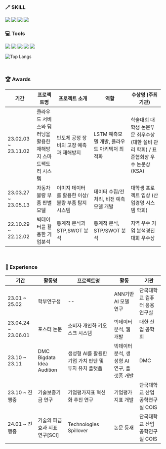                                                                                                                                                                                                                       
### 🪄 SKILL    
 
<img src="https://img.shields.io/badge/java-007396?style=for-the-badge&logo=java&logoColor=white"> <img src="https://img.shields.io/badge/c++-00599C?style=for-the-badge&logo=c%2B%2B&logoColor=white"> <img src="https://img.shields.io/badge/python-3776AB?style=for-the-badge&logo=python&logoColor=white"> <img src="https://img.shields.io/badge/SQL-EE4C2C?style=for-the-badge&logo=SQL&logoColor=white">


### 💻 Tools

<img src="https://img.shields.io/badge/vscode-5C2D91?style=for-the-badge&logo=visual%20studio&logoColor=white"> <img src="https://img.shields.io/badge/oracle-F80000?style=for-the-badge&logo=oracle&logoColor=white"> <img src="https://img.shields.io/badge/mysql-4479A1?style=for-the-badge&logo=mysql&logoColor=white"> <img src="https://img.shields.io/badge/TensorFlow-FF6F00?style=for-the-badge&logo=TensorFlow&logoColor=white"> <img src="https://img.shields.io/badge/GIT-E44C30?style=for-the-badge&logo=git&logoColor=white">


![Top Langs](https://github-readme-stats.vercel.app/api/top-langs/?username=xthk8&hide_progress=true)

<br>

### 🏆 Awards

| 기간                | 프로젝트명 | 프로젝트 소개     | 역할        | 수상명 (주최기관)                              |
| ------------------- | ---------- | ----------------- | ------------------------------------------------------------------------- | -------------------------------------------------- |
| 23.02.03 ~ 23.11.02 | 클라우드 서비스와 딥러닝을 활용한 재해방지 스마트팩토리 시스템 | 반도체 공정 장비의 고장 예측과 재해방지 | LSTM 예측모델 개발, 클라우드 아키텍처 최적화 | 학술대회 대학생 논문부문 최우수상 (대한 설비 관리 학회) / 표준협회장 우수 논문상 (KSA) |
| 23.03.27 ~ 23.05.13 | 자동차 불량 부품 판별 모델 | 이미지 데이터를 활용한 이상/불량 부품 탐지 시스템 | 데이터 수집/전처리, 비전 예측 모델 개발 | 대학생 프로젝트 입상 (산업경영 시스템 학회) |
| 22.10.29 ~ 22.12.02 | 빅데이터를 활용한 기업분석 | 통계적 분석과 STP,SWOT 분석 | 통계적 분석, STP/SWOT 분석 | 지역 우수 기업 분석경진 대회 우수상 |

<br>

### 🏃 Experience

| 기간                | 활동명 | 프로젝트명     | 활동        | 기관                              |
| ------------------- | ---------- | ----------------- | ------------------------------------------------------------------------- | -------------------------------------------------- |
| 23.01 ~ 25.02 | 학부연구생 | -- | ANN기반 AI 모델 연구 | 단국대학교 컴퓨터 응용 연구실 |
| 23.04.24 ~ 23.06.01 | 포스터 논문 | 소비자 개인화 키오스크 시스템 | 빅데이터 분석, 웹 개발 | 대한 산업 공학회 |
| 23.10 ~ 23.11 | DMC Bigdata Idea Audition | 생성형 AI를 활용한 기업 가치 판단 및 투자 유치 플랫폼 | 빅데이터 분석, 생성형 AI 연구, 플랫폼 개발 | DMC |
| 23.10 ~ 진행중 | 기술보증기금 연구 | 기업평가지표 혁신화 추진 연구 | 기업평가지표 개발 | 단국대학교 산업공학연구실 COIS |
| 24.01 ~ 진행중 | 기술의 파급효과 지표 연구[SCI] | Technologies Spillover | 논문 등재 | 단국대학교 산업공학연구실 COIS |

